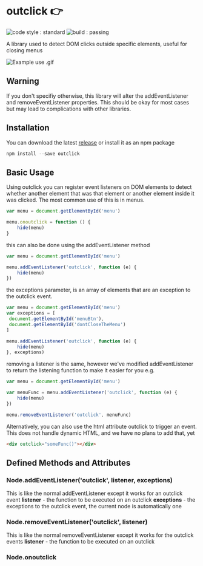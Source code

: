 # outclick 👉
![code style : standard](https://img.shields.io/badge/code%20style-standard-brightgreen.svg)
![build : passing](https://img.shields.io/badge/build-passing-brightgreen.svg)

A library used to detect DOM clicks outside specific elements, useful for closing menus

![Example use .gif](https://raw.githubusercontent.com/joe-tom/outclick/master/test/outclick.gif)

## Warning
If you don't specifiy otherwise, this library will alter the addEventListener and removeEventListener properties. This should be okay for most cases but may lead to complications with other libraries. 

## Installation
You can download the latest [release](https://raw.githubusercontent.com/joe-tom/outclick/master/release/outclick.min.js) or install it as an npm package
```javascript
npm install --save outclick
```

## Basic Usage
Using outclick you can register event listeners on DOM elements to detect whether another element that was that element or another element inside it was clicked.
The most common use of this is in menus.
```javascript
var menu = document.getElementById('menu')

menu.onoutclick = function () {
	hide(menu)
}
```
this can also be done using the addEventListener method
```javascript
var menu = document.getElementById('menu')

menu.addEventListener('outclick', function (e) {
	hide(menu)
})
```
the exceptions parameter, is an array of elements that are an exception to the outclick event.
```javascript
var menu = document.getElementById('menu')
var exceptions = [
 document.getElementById('menuBtn'),
 document.getElementById('dontCloseTheMenu')
]

menu.addEventListener('outclick', function (e) {
	hide(menu)
}, exceptions)
```
removing a listener is the same, however we've modified addEventListener to return the listening function to make it easier for you e.g.

```javascript
var menu = document.getElementById('menu')

var menuFunc = menu.addEventListener('outclick', function (e) {
	hide(menu)
})

menu.removeEventListener('outclick', menuFunc)
```

Alternatively, you can also use the html attribute outclick to trigger an event.
This does not handle dynamic HTML, and we have no plans to add that, yet
```html
<div outclick="someFunc()"></div>
```
## Defined Methods and Attributes
### Node.addEventListener('outclick', listener, exceptions)
This is like the normal addEventListener except it works for an outclick event
**listener** - the function to be executed on an outclick
**exceptions** - the exceptions to the outclick event, the current node is automatically one
### Node.removeEventListener('outclick', listener)
This is like the normal removeEventListener except it works for the outclick events
**listener** - the function to be executed on an outclick
### Node.onoutclick













